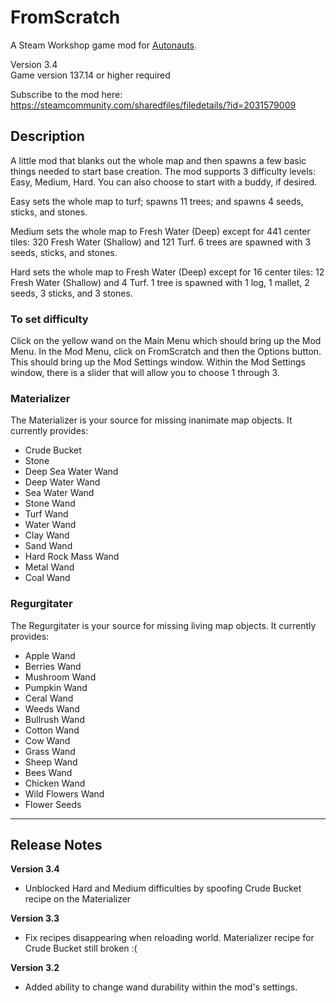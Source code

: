 # FromScratch

A Steam Workshop game mod for [Autonauts](https://store.steampowered.com/app/979120/Autonauts/).

Version 3.4  
Game version 137.14 or higher required

Subscribe to the mod here:  
https://steamcommunity.com/sharedfiles/filedetails/?id=2031579009

## Description

A little mod that blanks out the whole map and then spawns a few basic things needed to start base creation. The mod supports 3 difficulty levels: Easy, Medium, Hard.
You can also choose to start with a buddy, if desired.

Easy sets the whole map to turf; spawns 11 trees; and spawns 4 seeds, sticks, and stones.

Medium sets the whole map to Fresh Water (Deep) except for 441 center tiles: 320 Fresh Water (Shallow) and 121 Turf. 6 trees are spawned with 3 seeds, sticks, and stones.

Hard sets the whole map to Fresh Water (Deep) except for 16 center tiles: 12 Fresh Water (Shallow) and 4 Turf. 1 tree is spawned with 1 log, 1 mallet, 2 seeds, 3 sticks, and 3 stones.

### To set difficulty

Click on the yellow wand on the Main Menu which should bring up the Mod Menu.
In the Mod Menu, click on FromScratch and then the Options button. This should bring up the Mod Settings window.
Within the Mod Settings window, there is a slider that will allow you to choose 1 through 3.

### Materializer

The Materializer is your source for missing inanimate map objects.
It currently provides:

- Crude Bucket
- Stone
- Deep Sea Water Wand
- Deep Water Wand
- Sea Water Wand
- Stone Wand
- Turf Wand
- Water Wand
- Clay Wand
- Sand Wand
- Hard Rock Mass Wand
- Metal Wand
- Coal Wand

### Regurgitater

The Regurgitater is your source for missing living map objects.
It currently provides:

- Apple Wand
- Berries Wand
- Mushroom Wand
- Pumpkin Wand
- Ceral Wand
- Weeds Wand
- Bullrush Wand
- Cotton Wand
- Cow Wand
- Grass Wand
- Sheep Wand
- Bees Wand
- Chicken Wand
- Wild Flowers Wand
- Flower Seeds

---

## Release Notes

**Version 3.4**

- Unblocked Hard and Medium difficulties by spoofing Crude Bucket recipe on the Materializer

**Version 3.3**

- Fix recipes disappearing when reloading world. Materializer recipe for Crude Bucket still broken :(

**Version 3.2**

- Added ability to change wand durability within the mod's settings.
